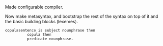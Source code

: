 Made configurable compiler.

Now make metasyntax, and bootstrap the rest of the syntax on top of it and the basic building blocks (lexemes).

```
copulasentence is subject nounphrase then
		  copula then
		  predicate nounphrase.
		  
```